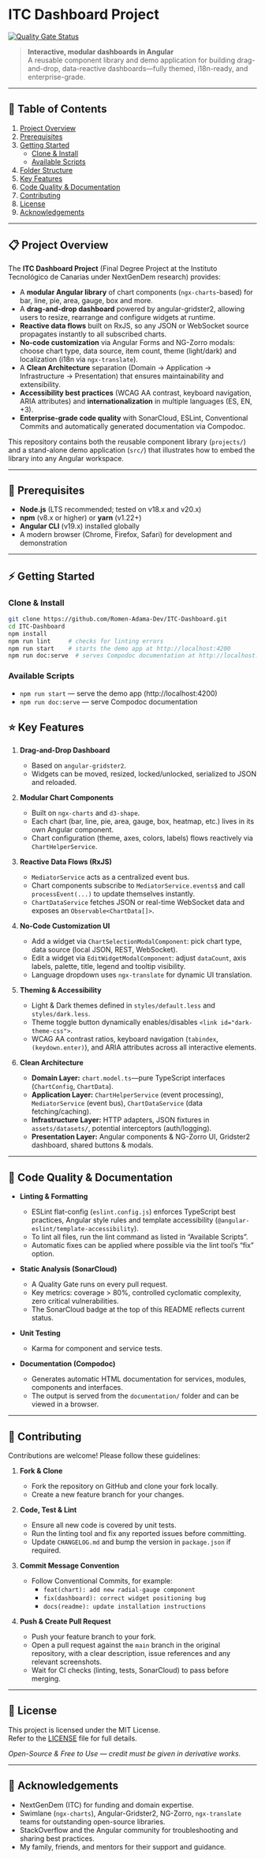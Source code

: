 # ITC Dashboard Project

[![Quality Gate Status](https://sonarcloud.io/api/project_badges/measure?project=Romen-Adama-Dev_ITC-Dashboard&metric=alert_status)](https://sonarcloud.io/summary/new_code?id=Romen-Adama-Dev_ITC-Dashboard)

> **Interactive, modular dashboards in Angular**  
> A reusable component library and demo application for building drag-and-drop, data-reactive dashboards—fully themed, i18n-ready, and enterprise-grade.

---

## 🚀 Table of Contents

1. [Project Overview](#project-overview)  
2. [Prerequisites](#prerequisites)  
3. [Getting Started](#getting-started)  
   - [Clone & Install](#clone--install)  
   - [Available Scripts](#available-scripts)  
4. [Folder Structure](#folder-structure)  
5. [Key Features](#key-features)  
6. [Code Quality & Documentation](#code-quality--documentation)  
7. [Contributing](#contributing)  
8. [License](#license)  
9. [Acknowledgements](#acknowledgements)  

---

## 📋 Project Overview

The **ITC Dashboard Project** (Final Degree Project at the Instituto Tecnológico de Canarias under NextGenDem research) provides:

- A **modular Angular library** of chart components (`ngx-charts`-based) for bar, line, pie, area, gauge, box and more.
- A **drag-and-drop dashboard** powered by angular-gridster2, allowing users to resize, rearrange and configure widgets at runtime.
- **Reactive data flows** built on RxJS, so any JSON or WebSocket source propagates instantly to all subscribed charts.
- **No-code customization** via Angular Forms and NG-Zorro modals: choose chart type, data source, item count, theme (light/dark) and localization (i18n via `ngx-translate`).
- A **Clean Architecture** separation (Domain → Application → Infrastructure → Presentation) that ensures maintainability and extensibility.
- **Accessibility best practices** (WCAG AA contrast, keyboard navigation, ARIA attributes) and **internationalization** in multiple languages (ES, EN, +3).
- **Enterprise-grade code quality** with SonarCloud, ESLint, Conventional Commits and automatically generated documentation via Compodoc.

This repository contains both the reusable component library (`projects/`) and a stand-alone demo application (`src/`) that illustrates how to embed the library into any Angular workspace.

---

## 🔧 Prerequisites

- **Node.js** (LTS recommended; tested on v18.x and v20.x)  
- **npm** (v8.x or higher) or **yarn** (v1.22+)  
- **Angular CLI** (v19.x) installed globally  
- A modern browser (Chrome, Firefox, Safari) for development and demonstration

---

## ⚡ Getting Started

### Clone & Install

```bash
git clone https://github.com/Romen-Adama-Dev/ITC-Dashboard.git
cd ITC-Dashboard
npm install
npm run lint     # checks for linting errors
npm run start    # starts the demo app at http://localhost:4200
npm run doc:serve  # serves Compodoc documentation at http://localhost:8080
```

### Available Scripts

- `npm run start` — serve the demo app (http://localhost:4200)
- `npm run doc:serve` — serve Compodoc documentation

## ⭐ Key Features

1. **Drag-and-Drop Dashboard**  
   - Based on `angular-gridster2`.  
   - Widgets can be moved, resized, locked/unlocked, serialized to JSON and reloaded.

2. **Modular Chart Components**  
   - Built on `ngx-charts` and `d3-shape`.  
   - Each chart (bar, line, pie, area, gauge, box, heatmap, etc.) lives in its own Angular component.  
   - Chart configuration (theme, axes, colors, labels) flows reactively via `ChartHelperService`.

3. **Reactive Data Flows (RxJS)**  
   - `MediatorService` acts as a centralized event bus.  
   - Chart components subscribe to `MediatorService.events$` and call `processEvent(...)` to update themselves instantly.  
   - `ChartDataService` fetches JSON or real-time WebSocket data and exposes an `Observable<ChartData[]>`.

4. **No-Code Customization UI**  
   - Add a widget via `ChartSelectionModalComponent`: pick chart type, data source (local JSON, REST, WebSocket).  
   - Edit a widget via `EditWidgetModalComponent`: adjust `dataCount`, axis labels, palette, title, legend and tooltip visibility.  
   - Language dropdown uses `ngx-translate` for dynamic UI translation.

5. **Theming & Accessibility**  
   - Light & Dark themes defined in `styles/default.less` and `styles/dark.less`.  
   - Theme toggle button dynamically enables/disables `<link id="dark-theme-css">`.  
   - WCAG AA contrast ratios, keyboard navigation (`tabindex`, `(keydown.enter)`), and ARIA attributes across all interactive elements.

6. **Clean Architecture**  
   - **Domain Layer:** `chart.model.ts`—pure TypeScript interfaces (`ChartConfig`, `ChartData`).  
   - **Application Layer:** `ChartHelperService` (event processing), `MediatorService` (event bus), `ChartDataService` (data fetching/caching).  
   - **Infrastructure Layer:** HTTP adapters, JSON fixtures in `assets/datasets/`, potential interceptors (auth/logging).  
   - **Presentation Layer:** Angular components & NG-Zorro UI, Gridster2 dashboard, shared buttons & modals.

---

## 📐 Code Quality & Documentation

- **Linting & Formatting**  
  - ESLint flat-config (`eslint.config.js`) enforces TypeScript best practices, Angular style rules and template accessibility (`@angular-eslint/template-accessibility`).  
  - To lint all files, run the lint command as listed in “Available Scripts”.  
  - Automatic fixes can be applied where possible via the lint tool’s “fix” option.

- **Static Analysis (SonarCloud)**  
  - A Quality Gate runs on every pull request.  
  - Key metrics: coverage > 80%, controlled cyclomatic complexity, zero critical vulnerabilities.  
  - The SonarCloud badge at the top of this README reflects current status.

- **Unit Testing**  
  - Karma for component and service tests.

- **Documentation (Compodoc)**  
  - Generates automatic HTML documentation for services, modules, components and interfaces.  
  - The output is served from the `documentation/` folder and can be viewed in a browser.

---

## 🤝 Contributing

Contributions are welcome! Please follow these guidelines:

1. **Fork & Clone**  
   - Fork the repository on GitHub and clone your fork locally.  
   - Create a new feature branch for your changes.

2. **Code, Test & Lint**  
   - Ensure all new code is covered by unit tests.  
   - Run the linting tool and fix any reported issues before committing.  
   - Update `CHANGELOG.md` and bump the version in `package.json` if required.

3. **Commit Message Convention**  
   - Follow Conventional Commits, for example:  
     - `feat(chart): add new radial-gauge component`  
     - `fix(dashboard): correct widget positioning bug`  
     - `docs(readme): update installation instructions`

4. **Push & Create Pull Request**  
   - Push your feature branch to your fork.  
   - Open a pull request against the `main` branch in the original repository, with a clear description, issue references and any relevant screenshots.  
   - Wait for CI checks (linting, tests, SonarCloud) to pass before merging.

---

## 📜 License

This project is licensed under the MIT License.  
Refer to the [LICENSE](LICENSE) file for full details.

_Open-Source & Free to Use — credit must be given in derivative works._

---

## 🙏 Acknowledgements

- NextGenDem (ITC) for funding and domain expertise.  
- Swimlane (`ngx-charts`), Angular-Gridster2, NG-Zorro, `ngx-translate` teams for outstanding open-source libraries.  
- StackOverflow and the Angular community for troubleshooting and sharing best practices.  
- My family, friends, and mentors for their support and guidance.